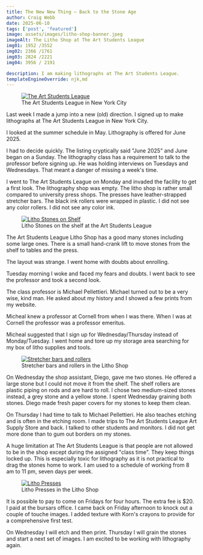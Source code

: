 ```yaml
---
title: The New New Thing – Back to the Stone Age
author: Craig Webb
date: 2025-06-10
tags: ['post', 'featured']
image: assets/images/litho-shop-banner.jpeg
imageAlt: The Litho Shop at The Art Students League
img01: 1952 /3552
img02: 2366 /1761
img03: 2824 /2221
img04: 3956 / 2191

description: I am making lithographs at The Art Students League.
templateEngineOverride: njk,md
---
```

<figure class="fig-card left sml">
<a href="{{root}}assets/images/art-student-league-02.jpeg" title="The Art Students League"><image src="{{root}}assets/images/art-student-league-02.jpeg"  style="aspect-ratio: {{img02}};" alt="The Art Students League"></a>
<figcaption>The Art Students League in New York City</figcaptions>
</figure>

Last week I made a jump into a new (old) direction. I signed up to make lithographs at The Art Students League in New York City.

I looked at the summer schedule in May. Lithography is offered for June 2025.

I had to decide quickly. The listing cryptically said "June 2025" and June began on a Sunday. The lithography class has a requirement to talk to the professor before signing up. He was holding interviews on Tuesdays and Wednesdays. That meant a danger of missing a week's time.

I went to The Art Students League on Monday and invaded the facility to get a first look. The lithography shop was empty. The litho shop is rather small compared to university press shops. The presses have leather-strapped stretcher bars. The black ink rollers were wrapped in plastic. I did not see any color rollers. I did not see any color ink.

<figure class="fig-card left huge">
<a href="{{root}}assets/images/litho-stones.jpeg" title="Litho Stones on Shelf"><image src="{{root}}assets/images/litho-stones.jpeg"  style="aspect-ratio: {{img02}};" alt="Litho Stones on Shelf"></a>
<figcaption>Litho Stones on the shelf at the Art Students League</figcaptions>
</figure>

The Art Students League Litho Shop has a good many stones including some large ones. There is a small hand-crank lift to move stones from the shelf to tables and the press.

The layout was strange. I went home with doubts about enrolling.

Tuesday morning I woke and faced my fears and doubts. I went back to see the professor and took a second look.

The class professor is Michael Pellettieri. Michael turned out to be a very wise, kind man. He asked about my history and I showed a few prints from my website. 

Micheal knew a professor at Cornell from when I was there. When I was at Cornell the professor was a professor emeritus.

Micheal suggested that I sign up for Wednesday/Thursday instead of Monday/Tuesday. I went home and tore up my storage area searching for my box of litho supplies and tools.

<figure class="fig-card right big">
<a href="{{root}}assets/images/stretcher-bars-and-rollers.jpeg" title="Stretcher bars and rollers"><image src="{{root}}assets/images/stretcher-bars-and-rollers.jpeg"  style="aspect-ratio: {{img03}};" alt="Stretcher bars and rollers"></a>
<figcaption>Stretcher bars and rollers in the Litho Shop</figcaptions>
</figure>

On Wednesday the shop assistant, Diego, gave me two stones. He offered a large stone but I could not move it from the shelf. The shelf rollers are plastic piping on rods and are hard to roll. I chose two medium-sized stones instead, a grey stone and a yellow stone. I spent Wednesday graining both stones. Diego made fresh paper covers for my stones to keep them clean.

On Thursday I had time to talk to Michael Pellettieri. He also teaches etching and is often in the etching room. I made trips to The Art Students League Art Supply Store and back. I talked to other students and monitors. I did not get more done than to gum out borders on my stones.

A huge limitation at The Art Students League is that people are not allowed to be in the shop except during the assigned "class time". They keep things locked up. This is especially toxic for lithography as it is not practical to drag the stones home to work. I am used to a schedule of working from 8 am to 11 pm, seven days per week.

<figure class="fig-card left huge">
<a href="{{root}}assets/images/litho-presses.jpeg" title="Litho Presses"><image src="{{root}}assets/images/litho-presses.jpeg"  style="aspect-ratio: {{img04}};" alt="Litho Presses"></a>
<figcaption>Litho Presses in the Litho Shop</figcaptions>
</figure>

It is possible to pay to come on Fridays for four hours. The extra fee is $20. I paid at the bursars office. I came back on Friday afternoon to knock out a couple of touche images.  I added texture with Korn's crayons to provide for a comprehensive first test.

On Wednesday I will etch and then print. Thursday I will grain the stones and start a next set of images. I am excited to be working with lithography again.
